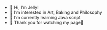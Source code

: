 - 👋 Hi, I’m Jelly!
- 👀 I’m interested in Art, Baking and Philosophy
- 🌱 I’m currently learning Java script
- 💞️ Thank you for watching my page💖

<!---
kohjungin/kohjungin is a ✨ special ✨ repository because its `README.md` (this file) appears on your GitHub profile.
You can click the Preview link to take a look at your changes.
--->
